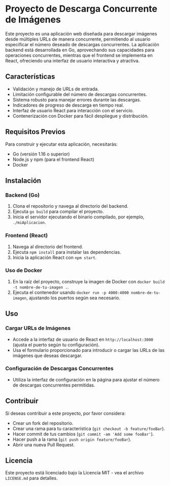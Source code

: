 # Proyecto de Descarga Concurrente de Imágenes

Este proyecto es una aplicación web diseñada para descargar imágenes desde múltiples URLs de manera concurrente, permitiendo al usuario especificar el número deseado de descargas concurrentes. La aplicación backend está desarrollada en Go, aprovechando sus capacidades para operaciones concurrentes, mientras que el frontend se implementa en React, ofreciendo una interfaz de usuario interactiva y atractiva.

## Características

- Validación y manejo de URLs de entrada.
- Limitación configurable del número de descargas concurrentes.
- Sistema robusto para manejar errores durante las descargas.
- Indicadores de progreso de descarga en tiempo real.
- Interfaz de usuario React para interacción con el servicio.
- Contenerización con Docker para fácil despliegue y distribución.

## Requisitos Previos

Para construir y ejecutar esta aplicación, necesitarás:

- Go (versión 1.16 o superior)
- Node.js y npm (para el frontend React)
- Docker

## Instalación

### Backend (Go)

1. Clona el repositorio y navega al directorio del backend.
2. Ejecuta `go build` para compilar el proyecto.
3. Inicia el servidor ejecutando el binario compilado, por ejemplo, `./miAplicacion`.

### Frontend (React)

1. Navega al directorio del frontend.
2. Ejecuta `npm install` para instalar las dependencias.
3. Inicia la aplicación React con `npm start`.

### Uso de Docker

1. En la raíz del proyecto, construye la imagen de Docker con `docker build -t nombre-de-tu-imagen .`.
2. Ejecuta el contenedor usando `docker run -p 4000:4000 nombre-de-tu-imagen`, ajustando los puertos según sea necesario.

## Uso

### Cargar URLs de Imágenes

- Accede a la interfaz de usuario de React en `http://localhost:3000` (ajusta el puerto según tu configuración).
- Usa el formulario proporcionado para introducir o cargar las URLs de las imágenes que deseas descargar.

### Configuración de Descargas Concurrentes

- Utiliza la interfaz de configuración en la página para ajustar el número de descargas concurrentes permitidas.

## Contribuir

Si deseas contribuir a este proyecto, por favor considera:

- Crear un fork del repositorio.
- Crear una rama para tu característica (`git checkout -b feature/fooBar`).
- Hacer commit de tus cambios (`git commit -am 'Add some fooBar'`).
- Hacer push a la rama (`git push origin feature/fooBar`).
- Abrir una nueva Pull Request.

## Licencia

Este proyecto está licenciado bajo la Licencia MIT - vea el archivo `LICENSE.md` para detalles.
